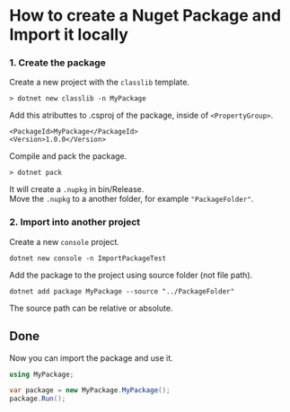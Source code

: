 # How to create a Nuget Package and Import it locally


### 1. Create the package
Create a new project with the `classlib` template.
```cli
> dotnet new classlib -n MyPackage
```

Add this atributtes to .csproj of the package, inside of `<PropertyGroup>`.
```
<PackageId>MyPackage</PackageId>
<Version>1.0.0</Version>
```

Compile and pack the package.
```cli
> dotnet pack
```

It will create a `.nupkg` in bin/Release.  
Move the `.nupkg` to a another folder, for example `"PackageFolder"`.


### 2. Import into another project
Create a new `console` project.
```cli
dotnet new console -n ImportPackageTest
```

Add the package to the project using source folder (not file path).
```cli
dotnet add package MyPackage --source "../PackageFolder"
```
The source path can be relative or absolute.


## Done

Now you can import the package and use it.
```csharp
using MyPackage;

var package = new MyPackage.MyPackage();
package.Run();
```